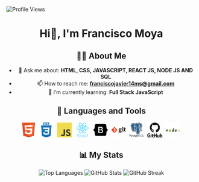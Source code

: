 ![Profile Views](https://komarev.com/ghpvc/?username=franciscojavier17)

<div align="center">

# Hi👋, I'm Francisco Moya

## 👨‍💻 About Me
- 💬 Ask me about: **HTML, CSS, JAVASCRIPT, REACT JS, NODE JS AND SQL**
- 📫 How to reach me: **franciscojavier14ms@gmail.com**
- 🌱 I’m currently learning: **Full Stack JavaScript**

## 🔨 Languages and Tools
<img src="https://github.com/devicons/devicon/blob/master/icons/html5/html5-original.svg" title="HTML5" alt="HTML" width="40" height="40"/>&nbsp;
<img src="https://github.com/devicons/devicon/blob/master/icons/css3/css3-plain-wordmark.svg"  title="CSS3" alt="CSS" width="40" height="40"/>&nbsp;
<img src="https://github.com/devicons/devicon/blob/master/icons/javascript/javascript-original.svg" title="JavaScript" alt="JavaScript" width="40" height="40"/>&nbsp;
<img src="https://github.com/devicons/devicon/blob/master/icons/react/react-original-wordmark.svg" title="React" alt="React" width="40" height="40"/>&nbsp;
<img src="https://github.com/devicons/devicon/blob/master/icons/bootstrap/bootstrap-plain.svg" title="Bootstrap" alt="Bootstrap" width="40" height="40"/>&nbsp;
<img src="https://github.com/devicons/devicon/blob/master/icons/git/git-original-wordmark.svg" title="Git" alt="Git" width="40" height="40"/>&nbsp;
<img src="https://github.com/devicons/devicon/blob/master/icons/postgresql/postgresql-original-wordmark.svg" title="PostgreSQL" alt="PostgreSQL" width="40" height="40"/>&nbsp;
<img src="https://github.com/devicons/devicon/blob/master/icons/github/github-original-wordmark.svg" title="GitHub" alt="GitHub" width="40" height="40"/>&nbsp;
<img src="https://github.com/devicons/devicon/blob/master/icons/nodejs/nodejs-original-wordmark.svg" title="NodeJS" alt="NodeJS" width="40" height="40"/>&nbsp;


## 📊 My Stats
![Top Languages](https://github-readme-stats.vercel.app/api/top-langs?username=franciscojavier17&show_icons=true&locale=en&layout=compact)
![GitHub Stats](https://github-readme-stats.vercel.app/api?username=franciscojavier17&show_icons=true&locale=en)
![GitHub Streak](https://github-readme-streak-stats.herokuapp.com/?user=franciscojavier17)

</div>
